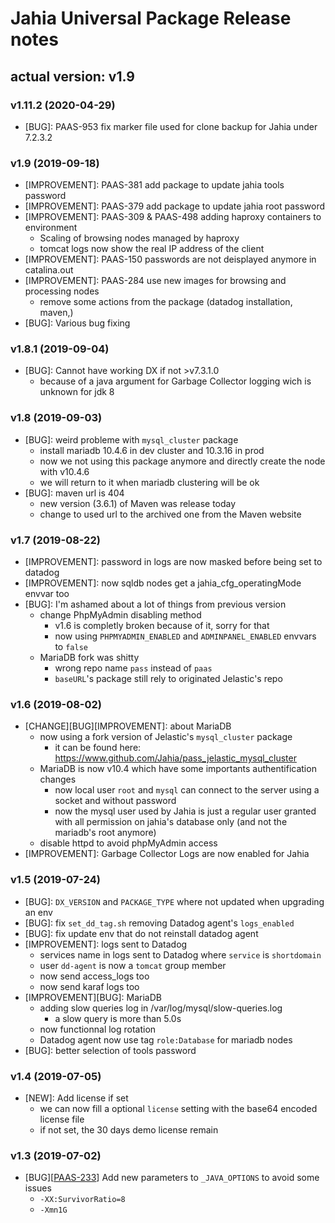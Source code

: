 # Jahia Universal Package Release notes

## actual version: v1.9

### v1.11.2 (2020-04-29)
* [BUG]: PAAS-953 fix marker file used for clone backup for Jahia under 7.2.3.2

### v1.9 (2019-09-18)
* [IMPROVEMENT]: PAAS-381 add package to update jahia tools password
* [IMPROVEMENT]: PAAS-379 add package to update jahia root password
* [IMPROVEMENT]: PAAS-309 & PAAS-498 adding haproxy containers to environment
    * Scaling of browsing nodes managed by haproxy
    * tomcat logs now show the real IP address of the client
* [IMPROVEMENT]: PAAS-150 passwords are not deisplayed anymore in catalina.out
* [IMPROVEMENT]: PAAS-284 use new images for browsing and processing nodes
    * remove some actions from the package (datadog installation, maven,)
* [BUG]: Various bug fixing

### v1.8.1 (2019-09-04)
* [BUG]: Cannot have working DX if not >v7.3.1.0
    * because of a java argument for Garbage Collector logging wich is unknown for jdk 8

### v1.8 (2019-09-03)
* [BUG]: weird probleme with `mysql_cluster` package
    * install mariadb 10.4.6 in dev cluster and 10.3.16 in prod
    * now we not using this package anymore and directly create the node with v10.4.6
    * we will return to it when mariadb clustering will be ok
* [BUG]: maven url is 404
    * new version (3.6.1) of Maven was release today
    * change to used url to the archived one from the Maven website

### v1.7 (2019-08-22)
* [IMPROVEMENT]: password in logs are now masked before being set to datadog
* [IMPROVEMENT]: now sqldb nodes get a jahia_cfg_operatingMode envvar too
* [BUG]: I'm ashamed about a lot of things from previous version
    * change PhpMyAdmin disabling method
        * v1.6 is completly broken because of it, sorry for that
        * now using `PHPMYADMIN_ENABLED` and `ADMINPANEL_ENABLED` envvars to `false`
    * MariaDB fork was shitty
        * wrong repo name `pass` instead of `paas`
        * `baseURL`'s package still rely to originated Jelastic's repo

### v1.6 (2019-08-02)
* [CHANGE][BUG][IMPROVEMENT]: about MariaDB
    * now using a fork version of Jelastic's `mysql_cluster` package
        * it can be found here: https://www.github.com/Jahia/pass_jelastic_mysql_cluster
    * MariaDB is now v10.4 which have some importants authentification changes
        * now local user `root` and `mysql` can connect to the server using a socket and without password
        * now the mysql user used by Jahia is just a regular user granted with all permission on jahia's database only (and not the mariadb's root anymore)
    * disable httpd to avoid phpMyAdmin access
* [IMPROVEMENT]: Garbage Collector Logs are now enabled for Jahia

### v1.5 (2019-07-24)
* [BUG]: `DX_VERSION` and `PACKAGE_TYPE` where not updated when upgrading an env
* [BUG]: fix `set_dd_tag.sh` removing Datadog agent's `logs_enabled`
* [BUG]: fix update env that do not reinstall datadog agent
* [IMPROVEMENT]: logs sent to Datadog
    * services name in logs sent to Datadog  where `service` is `shortdomain`
    * user `dd-agent` is now a `tomcat` group member
    * now send access_logs too
    * now send karaf logs too
* [IMPROVEMENT][BUG]: MariaDB
    * adding slow queries log in /var/log/mysql/slow-queries.log
        * a slow query is more than 5.0s
    * now functionnal log rotation
    * Datadog agent now use tag `role:Database` for mariadb nodes
* [BUG]: better selection of tools password


### v1.4 (2019-07-05)
* [NEW]: Add license if set
    * we can now fill a optional `license` setting with the base64 encoded license file
    * if not set, the 30 days demo license remain

### v1.3 (2019-07-02)
* [BUG][[PAAS-233](https://jira.jahia.org/browse/PAAS-233)] Add new parameters to `_JAVA_OPTIONS` to avoid some issues
    * `-XX:SurvivorRatio=8 `
    * `-Xmn1G`
